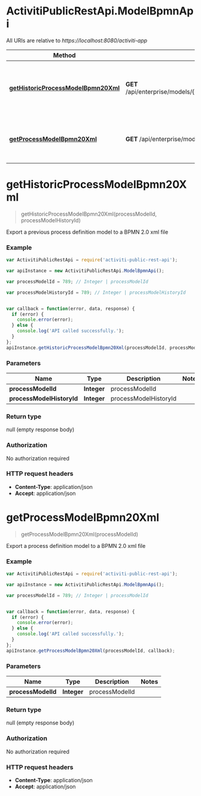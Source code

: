 # ActivitiPublicRestApi.ModelBpmnApi

All URIs are relative to *https://localhost:8080/activiti-app*

Method | HTTP request | Description
------------- | ------------- | -------------
[**getHistoricProcessModelBpmn20Xml**](ModelBpmnApi.md#getHistoricProcessModelBpmn20Xml) | **GET** /api/enterprise/models/{processModelId}/history/{processModelHistoryId}/bpmn20 | Export a previous process definition model to a BPMN 2.0 xml file
[**getProcessModelBpmn20Xml**](ModelBpmnApi.md#getProcessModelBpmn20Xml) | **GET** /api/enterprise/models/{processModelId}/bpmn20 | Export a process definition model to a BPMN 2.0 xml file


<a name="getHistoricProcessModelBpmn20Xml"></a>
# **getHistoricProcessModelBpmn20Xml**
> getHistoricProcessModelBpmn20Xml(processModelId, processModelHistoryId)

Export a previous process definition model to a BPMN 2.0 xml file

### Example
```javascript
var ActivitiPublicRestApi = require('activiti-public-rest-api');

var apiInstance = new ActivitiPublicRestApi.ModelBpmnApi();

var processModelId = 789; // Integer | processModelId

var processModelHistoryId = 789; // Integer | processModelHistoryId


var callback = function(error, data, response) {
  if (error) {
    console.error(error);
  } else {
    console.log('API called successfully.');
  }
};
apiInstance.getHistoricProcessModelBpmn20Xml(processModelId, processModelHistoryId, callback);
```

### Parameters

Name | Type | Description  | Notes
------------- | ------------- | ------------- | -------------
 **processModelId** | **Integer**| processModelId | 
 **processModelHistoryId** | **Integer**| processModelHistoryId | 

### Return type

null (empty response body)

### Authorization

No authorization required

### HTTP request headers

 - **Content-Type**: application/json
 - **Accept**: application/json

<a name="getProcessModelBpmn20Xml"></a>
# **getProcessModelBpmn20Xml**
> getProcessModelBpmn20Xml(processModelId)

Export a process definition model to a BPMN 2.0 xml file

### Example
```javascript
var ActivitiPublicRestApi = require('activiti-public-rest-api');

var apiInstance = new ActivitiPublicRestApi.ModelBpmnApi();

var processModelId = 789; // Integer | processModelId


var callback = function(error, data, response) {
  if (error) {
    console.error(error);
  } else {
    console.log('API called successfully.');
  }
};
apiInstance.getProcessModelBpmn20Xml(processModelId, callback);
```

### Parameters

Name | Type | Description  | Notes
------------- | ------------- | ------------- | -------------
 **processModelId** | **Integer**| processModelId | 

### Return type

null (empty response body)

### Authorization

No authorization required

### HTTP request headers

 - **Content-Type**: application/json
 - **Accept**: application/json

